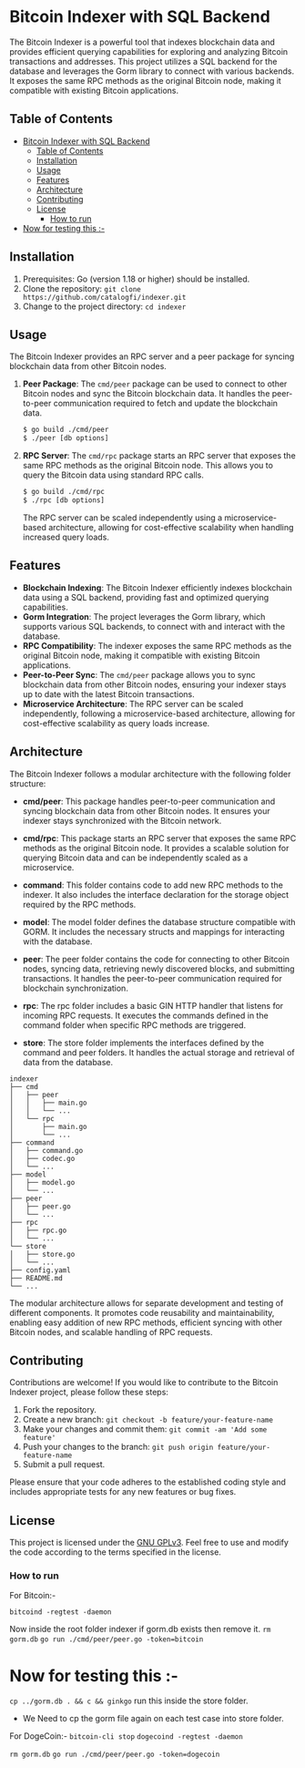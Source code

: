 # Bitcoin Indexer with SQL Backend

The Bitcoin Indexer is a powerful tool that indexes blockchain data and provides efficient querying capabilities for exploring and analyzing Bitcoin transactions and addresses. This project utilizes a SQL backend for the database and leverages the Gorm library to connect with various backends. It exposes the same RPC methods as the original Bitcoin node, making it compatible with existing Bitcoin applications. 

## Table of Contents

- [Bitcoin Indexer with SQL Backend](#bitcoin-indexer-with-sql-backend)
  - [Table of Contents](#table-of-contents)
  - [Installation](#installation)
  - [Usage](#usage)
  - [Features](#features)
  - [Architecture](#architecture)
  - [Contributing](#contributing)
  - [License](#license)
    - [How to run](#how-to-run)
- [Now for testing this :-](#now-for-testing-this--)

## Installation

1. Prerequisites: Go (version 1.18 or higher) should be installed.
2. Clone the repository: `git clone https://github.com/catalogfi/indexer.git`
3. Change to the project directory: `cd indexer`

## Usage

The Bitcoin Indexer provides an RPC server and a peer package for syncing blockchain data from other Bitcoin nodes.

1. **Peer Package**: The `cmd/peer` package can be used to connect to other Bitcoin nodes and sync the Bitcoin blockchain data. It handles the peer-to-peer communication required to fetch and update the blockchain data. 

   ```bash
   $ go build ./cmd/peer
   $ ./peer [db options]
   ```

2. **RPC Server**: The `cmd/rpc` package starts an RPC server that exposes the same RPC methods as the original Bitcoin node. This allows you to query the Bitcoin data using standard RPC calls.

   ```bash
   $ go build ./cmd/rpc
   $ ./rpc [db options]
   ```

   The RPC server can be scaled independently using a microservice-based architecture, allowing for cost-effective scalability when handling increased query loads.

## Features

- **Blockchain Indexing**: The Bitcoin Indexer efficiently indexes blockchain data using a SQL backend, providing fast and optimized querying capabilities.
- **Gorm Integration**: The project leverages the Gorm library, which supports various SQL backends, to connect with and interact with the database.
- **RPC Compatibility**: The indexer exposes the same RPC methods as the original Bitcoin node, making it compatible with existing Bitcoin applications.
- **Peer-to-Peer Sync**: The `cmd/peer` package allows you to sync blockchain data from other Bitcoin nodes, ensuring your indexer stays up to date with the latest Bitcoin transactions. 
- **Microservice Architecture**: The RPC server can be scaled independently, following a microservice-based architecture, allowing for cost-effective scalability as query loads increase.

## Architecture

The Bitcoin Indexer follows a modular architecture with the following folder structure:

- **cmd/peer**: This package handles peer-to-peer communication and syncing blockchain data from other Bitcoin nodes. It ensures your indexer stays synchronized with the Bitcoin network.

- **cmd/rpc**: This package starts an RPC server that exposes the same RPC methods as the original Bitcoin node. It provides a scalable solution for querying Bitcoin data and can be independently scaled as a microservice.

- **command**: This folder contains code to add new RPC methods to the indexer. It also includes the interface declaration for the storage object required by the RPC methods.

- **model**: The model folder defines the database structure compatible with GORM. It includes the necessary structs and mappings for interacting with the database.

- **peer**: The peer folder contains the code for connecting to other Bitcoin nodes, syncing data, retrieving newly discovered blocks, and submitting transactions. It handles the peer-to-peer communication required for blockchain synchronization.

- **rpc**: The rpc folder includes a basic GIN HTTP handler that listens for incoming RPC requests. It executes the commands defined in the command folder when specific RPC methods are triggered.

- **store**: The store folder implements the interfaces defined by the command and peer folders. It handles the actual storage and retrieval of data from the database.

```
indexer
├── cmd
│   ├── peer
│   │   ├── main.go
│   │   └── ...
│   └── rpc
│       ├── main.go
│       └── ...
├── command
│   ├── command.go
│   ├── codec.go
│   └── ...
├── model
│   ├── model.go
│   └── ...
├── peer
│   ├── peer.go
│   └── ...
├── rpc
│   ├── rpc.go
│   └── ...
└── store
│   ├── store.go
│   └── ...
├── config.yaml
├── README.md
└── ...
```

The modular architecture allows for separate development and testing of different components. It promotes code reusability and maintainability, enabling easy addition of new RPC methods, efficient syncing with other Bitcoin nodes, and scalable handling of RPC requests.

## Contributing

Contributions are welcome! If you would like to contribute to the Bitcoin Indexer project, please follow these steps:

1. Fork the repository.
2. Create a new branch: `git checkout -b feature/your-feature-name`
3. Make your changes and commit them: `git commit -am 'Add some feature'`
4. Push your changes to the branch: `git push origin feature/your-feature-name`
5. Submit a pull request.

Please ensure that your code adheres to the established coding style and includes appropriate tests for any new features or bug fixes.

## License

This project is licensed under the [GNU GPLv3](LICENSE). Feel free to use and modify the code according to the terms specified in the license.


### How to run
For Bitcoin:-

``` bitcoind -regtest -daemon ```

Now inside the root folder indexer
if gorm.db exists then remove it.
``` rm gorm.db ```
``` go run ./cmd/peer/peer.go -token=bitcoin ```

# Now for testing this :-
``` cp ../gorm.db . && c && ginkgo ```
run this inside the store folder.
- We Need to cp the gorm file again on each test case into store folder.


For DogeCoin:- 
``` bitcoin-cli stop ```
``` dogecoind -regtest -daemon ```

``` rm gorm.db ```
``` go run ./cmd/peer/peer.go -token=dogecoin ```

